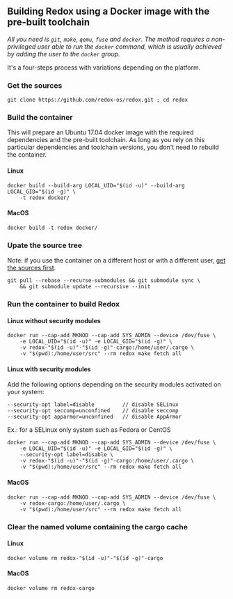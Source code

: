 ## Building Redox using a Docker image with the pre-built toolchain

*All you need is `git`, `make`, `qemu`, `fuse` and `docker`. The method requires
a non-privileged user able to run the `docker` command, which is usually achieved
by adding the user to the `docker` group.*

It's a four-steps process with variations depending on the platform.

### <a name='get_the_sources'></a>Get the sources
```
git clone https://github.com/redox-os/redox.git ; cd redox
```

### Build the container
This will prepare an Ubuntu 17.04 docker image with the required
dependencies and the pre-built toolchain. As long as you rely on this particular
dependencies and toolchain versions, you don't need to rebuild the container.
#### Linux
```shell
docker build --build-arg LOCAL_UID="$(id -u)" --build-arg LOCAL_GID="$(id -g)" \
    -t redox docker/
```
#### MacOS
```shell
docker build -t redox docker/
```

### Upate the source tree
Note: if you use the container on a different host or
with a different user, [get the sources first](#get_the_sources).
```shell
git pull --rebase --recurse-submodules && git submodule sync \
    && git submodule update --recursive --init
```

### Run the container to build Redox
#### Linux without security modules
```shell
docker run --cap-add MKNOD --cap-add SYS_ADMIN --device /dev/fuse \
    -e LOCAL_UID="$(id -u)" -e LOCAL_GID="$(id -g)" \
    -v redox-"$(id -u)"-"$(id -g)"-cargo:/home/user/.cargo \
    -v "$(pwd):/home/user/src" --rm redox make fetch all
```
#### Linux with security modules<br>
Add the following options depending on the security modules activated on your system:
```shell
--security-opt label=disable         // disable SELinux
--security-opt seccomp=unconfined    // disable seccomp
--security-opt apparmor=unconfined   // disable AppArmor
```
Ex.: for a SELinux only system such as Fedora or CentOS
```shell
docker run --cap-add MKNOD --cap-add SYS_ADMIN --device /dev/fuse \
    -e LOCAL_UID="$(id -u)" -e LOCAL_GID="$(id -g)" \
    --security-opt label=disable \
    -v redox-"$(id -u)"-"$(id -g)"-cargo:/home/user/.cargo \
    -v "$(pwd):/home/user/src" --rm redox make fetch all
```
#### MacOS
```shell
docker run --cap-add MKNOD --cap-add SYS_ADMIN --device /dev/fuse \
    -v redox-cargo:/home/user/.cargo \
    -v "$(pwd):/home/user/src" --rm redox make fetch all
```

### Clear the named volume containing the cargo cache
#### Linux
```shell
docker volume rm redox-"$(id -u)"-"$(id -g)"-cargo
```

#### MacOS
```shell
docker volume rm redox-cargo
```

